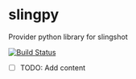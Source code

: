# slingpy

Provider python library for slingshot

[![Build Status](https://travis-ci.org/jetstack/slingpy.svg?branch=master)](https://travis-ci.org/jetstack/slingpy)

* [ ] TODO: Add content
